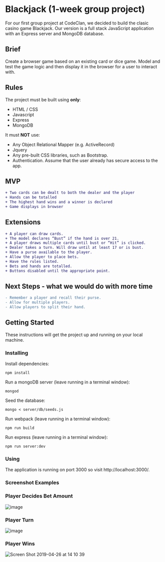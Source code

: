 # Blackjack (1-week group project)

For our first group project at CodeClan, we decided to build the clasic casino game Blackjack. Our version is a full stack JavaScript application with an Express server and MongoDB database.

## Brief
Create a browser game based on an existing card or dice game. Model and test the game logic and then display it in the browser for a user to interact with.

## Rules

The project must be built using **only**:

* HTML / CSS
* Javascript
* Express
* MongoDB

It must **NOT** use:

* Any Object Relational Mapper (e.g. ActiveRecord)
* Jquery
* Any pre-built CSS libraries, such as Bootstrap.
* Authentication. Assume that the user already has secure access to the app.

## MVP
```diff
+ Two cards can be dealt to both the dealer and the player
+ Hands can be totalled
+ The highest hand wins and a winner is declared 
+ Game displays in browser
```

## Extensions
```diff
+ A player can draw cards.
+ The model declares “Bust” if the hand is over 21.
+ A player draws multiple cards until bust or “Hit” is clicked.
+ Dealer takes a turn. Will draw until at least 17 or is bust.
+ Have a purse available to the player.
+ Allow the player to place bets.
+ Have the rules listed.
+ Bets and hands are totalled.
+ Buttons disabled until the appropriate point.
```
## Next Steps - what we would do with more time
```diff
- Remember a player and recall their purse.
- Allow for multiple players.
- Allow players to split their hand.
```

## Getting Started

These instructions will get the project up and running on your local machine.

### Installing

Install dependencies:

```
npm install
```

Run a mongoDB server (leave running in a terminal window):

```
mongod
```

Seed the database:

```
mongo < server/db/seeds.js
```

Run webpack (leave running in a terminal window):

```
npm run build
```

Run express (leave running in a terminal window):

```
npm run server:dev
```

### Using

The application is running on port 3000 so visit http://localhost:3000/.

### Screenshot Examples

### Player Decides Bet Amount
![image](https://user-images.githubusercontent.com/30385421/56810675-c9817680-682e-11e9-84da-5b28c8994c0a.png)

### Player Turn
![image](https://user-images.githubusercontent.com/30385421/56812251-68f43880-6832-11e9-8286-41f7666aa7d4.png)


### Player Wins
![Screen Shot 2019-04-26 at 14 10 39](https://user-images.githubusercontent.com/30385421/56810386-1add3600-682e-11e9-8d27-6cb0eae365f7.png)
